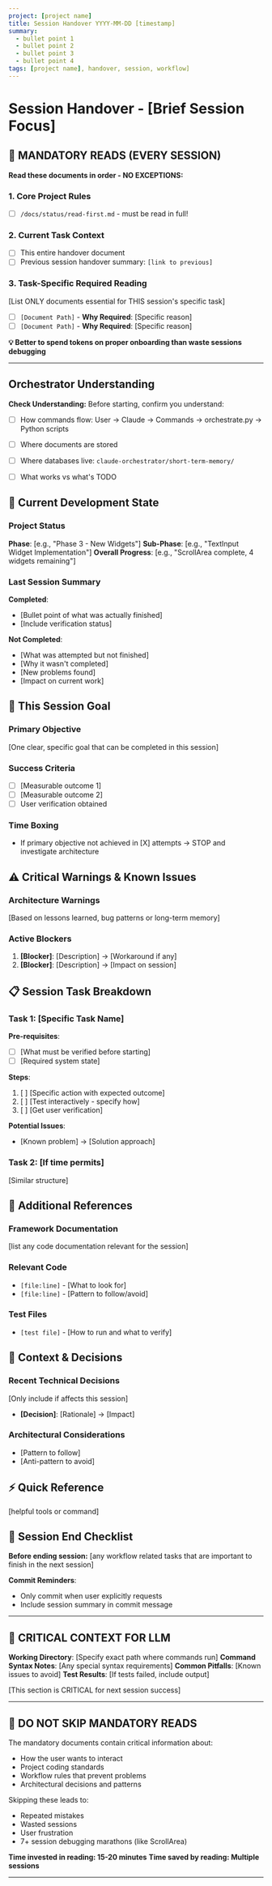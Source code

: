 ```yaml
---
project: [project name]
title: Session Handover YYYY-MM-DD [timestamp]
summary:
  - bullet point 1
  - bullet point 2
  - bullet point 3
  - bullet point 4
tags: [project name], handover, session, workflow]
---
```


<!-- HANDOVER PRE-SAVE CHECKLIST
Before saving this handover, verify:
[ ] Filename is exactly: handover-next.md
[ ] Location is: /docs/status/
[ ] Previous handover archived to: /docs/status/archive/
[ ] Timestamp reflects actual session end time
[ ] All [placeholders] have been replaced with actual content
[ ] All 12 required sections are present
[ ] TODOs from session are preserved
[ ] Critical LLM context section is filled
[ ] Run handover validation task before saving
-->

# Session Handover - [Brief Session Focus]

## 🔴 MANDATORY READS (EVERY SESSION)
<!-- DO NOT REMOVE - REQUIRED SECTION -->

**Read these documents in order - NO EXCEPTIONS:**

### 1. Core Project Rules 
- [ ] `/docs/status/read-first.md` - must be read in full!

### 2. Current Task Context
- [ ] This entire handover document
- [ ] Previous session handover summary: `[link to previous]`

### 3. Task-Specific Required Reading
[List ONLY documents essential for THIS session's specific task]
- [ ] `[Document Path]` - **Why Required**: [Specific reason]
- [ ] `[Document Path]` - **Why Required**: [Specific reason]

**💡 Better to spend tokens on proper onboarding than waste sessions debugging**

---

## Orchestrator Understanding
<!-- DO NOT REMOVE - REQUIRED SECTION -->
**Check Understanding:**
Before starting, confirm you understand:
- [ ] How commands flow: User → Claude → Commands → orchestrate.py → Python scripts
- [ ] Where documents are stored 
- [ ] Where databases live: `claude-orchestrator/short-term-memory/`
- [ ] What works vs what's TODO


## 📍 Current Development State
<!-- DO NOT REMOVE - REQUIRED SECTION -->

### Project Status
**Phase**: [e.g., "Phase 3 - New Widgets"]
**Sub-Phase**: [e.g., "TextInput Widget Implementation"]
**Overall Progress**: [e.g., "ScrollArea complete, 4 widgets remaining"]

### Last Session Summary
**Completed**:
- [Bullet point of what was actually finished]
- [Include verification status]

**Not Completed**:
- [What was attempted but not finished]
- [Why it wasn't completed]
- [New problems found]
- [Impact on current work]


## 🎯 This Session Goal
<!-- DO NOT REMOVE - REQUIRED SECTION -->

### Primary Objective
[One clear, specific goal that can be completed in this session]

### Success Criteria
- [ ] [Measurable outcome 1]
- [ ] [Measurable outcome 2]
- [ ] User verification obtained

### Time Boxing
- If primary objective not achieved in [X] attempts → STOP and investigate architecture

## ⚠️ Critical Warnings & Known Issues
<!-- DO NOT REMOVE - REQUIRED SECTION -->

### Architecture Warnings
[Based on lessons learned, bug patterns or long-term memory]

### Active Blockers
1. **[Blocker]**: [Description] → [Workaround if any]
2. **[Blocker]**: [Description] → [Impact on session]

## 📋 Session Task Breakdown
<!-- DO NOT REMOVE - REQUIRED SECTION -->

### Task 1: [Specific Task Name]
**Pre-requisites**:
- [ ] [What must be verified before starting]
- [ ] [Required system state]

**Steps**:
1. [ ] [Specific action with expected outcome]
2. [ ] [Test interactively - specify how]
3. [ ] [Get user verification]

**Potential Issues**:
- [Known problem] → [Solution approach]

### Task 2: [If time permits]
[Similar structure]

## 🔗 Additional References
<!-- DO NOT REMOVE - REQUIRED SECTION -->

### Framework Documentation
[list any code documentation relevant for the session]

### Relevant Code
- `[file:line]` - [What to look for]
- `[file:line]` - [Pattern to follow/avoid]

### Test Files
- `[test file]` - [How to run and what to verify]

## 💭 Context & Decisions
<!-- DO NOT REMOVE - REQUIRED SECTION -->

### Recent Technical Decisions
[Only include if affects this session]
- **[Decision]**: [Rationale] → [Impact]

### Architectural Considerations
- [Pattern to follow]
- [Anti-pattern to avoid]

## ⚡ Quick Reference
<!-- DO NOT REMOVE - REQUIRED SECTION -->
[helpful tools or command]


## 🏁 Session End Checklist
<!-- DO NOT REMOVE - REQUIRED SECTION -->

**Before ending session:**
[any workflow related tasks that are important to finish in the next session]

**Commit Reminders**:
- Only commit when user explicitly requests
- Include session summary in commit message

---

## 🚨 CRITICAL CONTEXT FOR LLM
<!-- DO NOT REMOVE THIS SECTION - REQUIRED -->

**Working Directory**: [Specify exact path where commands run]
**Command Syntax Notes**: [Any special syntax requirements]
**Common Pitfalls**: [Known issues to avoid]
**Test Results**: [If tests failed, include output]

[This section is CRITICAL for next session success]

---

## 🚨 DO NOT SKIP MANDATORY READS

The mandatory documents contain critical information about:
- How the user wants to interact
- Project coding standards
- Workflow rules that prevent problems
- Architectural decisions and patterns

Skipping these leads to:
- Repeated mistakes
- Wasted sessions
- User frustration
- 7+ session debugging marathons (like ScrollArea)

**Time invested in reading: 15-20 minutes**
**Time saved by reading: Multiple sessions**

---
